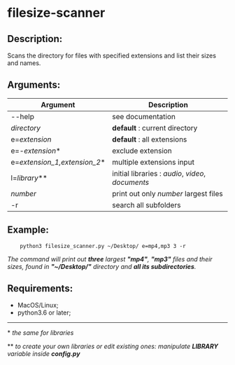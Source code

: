 # filesize-scanner


## Description:

Scans the directory for files with specified
extensions and list their sizes and names.

## Arguments:

Argument                      | Description
------------------------------|------------------
--help                        | see documentation
*directory*                   | __default__ : current directory
e=*extension*                 | __default__ : all extensions
e=-*extension*\*              | exclude extension
e=*extension_1,extension_2*\* | multiple extensions input
l=*library*\*\*               | initial libraries : *audio*, *video*, *documents*
*number*                      | print out only *number* largest files
-r                            | search all subfolders

## Example:

        python3 filesize_scanner.py ~/Desktop/ e=mp4,mp3 3 -r

*The command will print out __three__ largest __"mp4"__, __"mp3"__ files
and their sizes, found in __"~/Desktop/"__ directory and __all its subdirectories__.*

## Requirements:
- MacOS/Linux;
- python3.6 or later;

---

\* _the same for libraries_

\*\* *to create your own libraries or edit existing ones: manipulate __LIBRARY__
variable inside __config.py__*